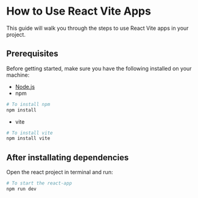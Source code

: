 # How to Use React Vite Apps

This guide will walk you through the steps to use React Vite apps in your project.

## Prerequisites

Before getting started, make sure you have the following installed on your machine:

- [Node.js](https://nodejs.org/en/download/current) 
- npm
```bash
# To install npm
npm install
```

- vite
```bash
# To install vite
npm install vite
```

## After installating dependencies

Open the react project in terminal and run:

```bash
# To start the react-app
npm run dev
```

